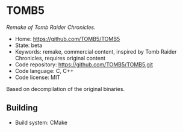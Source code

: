 # TOMB5

_Remake of Tomb Raider Chronicles._

- Home: https://github.com/TOMB5/TOMB5
- State: beta
- Keywords: remake, commercial content, inspired by Tomb Raider Chronicles, requires original content
- Code repository: https://github.com/TOMB5/TOMB5.git
- Code language: C, C++
- Code license: MIT

Based on decompilation of the original binaries.

## Building

- Build system: CMake
